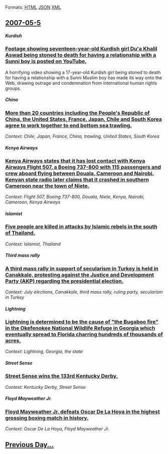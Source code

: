 
Formats: [HTML](2007/05/5/index.html)  [JSON](2007/05/5/index.json)  [XML](2007/05/5/index.xml)  

## [2007-05-5](/news/2007/05/5/index.md)

##### Kurdish
### [ Footage showing seventeen-year-old Kurdish girl Du'a Khalil Aswad being stoned to death for having a relationship with a Sunni boy is posted on YouTube. ](/news/2007/05/5/footage-showing-seventeen-year-old-kurdish-girl-duaa-khalil-aswad-being-stoned-to-death-for-having-a-relationship-with-a-sunni-boy-is-pos.md)
A horrifying video showing a 17-year-old Kurdish girl being stoned to death for having a relationship with a Sunni Muslim boy has made its way onto the Web, drawing outrage and condemnation from international human rights groups.

##### China
### [ More than 20 countries including the People's Republic of China, the United States, France, Japan, Chile and South Korea agree to work together to end bottom sea trawling. ](/news/2007/05/5/more-than-20-countries-including-the-people-s-republic-of-china-the-united-states-france-japan-chile-and-south-korea-agree-to-work-toge.md)
_Context: Chile, Japan, France, China, trawling, United States, South Korea_

##### Kenya Airways
### [ Kenya Airways states that it has lost contact with Kenya Airways Flight 507, a Boeing 737-800 with 115 passengers and crew aboard flying between Douala, Cameroon and Nairobi. Kenyan state radio later claims that it crashed in southern Cameroon near the town of Niete. ](/news/2007/05/5/kenya-airways-states-that-it-has-lost-contact-with-kenya-airways-flight-507-a-boeing-737-800-with-115-passengers-and-crew-aboard-flying-be.md)
_Context: Flight 507, Boeing 737-800, Douala, Niete, Kenya, Nairobi, Cameroon, Kenya Airways_

##### Islamist
### [ Five people are killed in attacks by Islamic rebels in the south of Thailand. ](/news/2007/05/5/five-people-are-killed-in-attacks-by-islamic-rebels-in-the-south-of-thailand.md)
_Context: Islamist, Thailand_

##### Third mass rally
### [ A third mass rally in support of secularism in Turkey is held in Canakkale, protesting against the Justice and Development Party (AKP) regarding the presidential election. ](/news/2007/05/5/a-third-mass-rally-in-support-of-secularism-in-turkey-is-held-in-aanakkale-protesting-against-the-justice-and-development-party-akp-reg.md)
_Context: July elections, Canakkale, third mass rally, ruling party, secularism in Turkey_

##### Lightning
### [ Lightning is determined to be the cause of "the Bugaboo fire" in the Okefenokee National Wildlife Refuge in Georgia which eventually spread to Florida charring hundreds of thousands of acres. ](/news/2007/05/5/lightning-is-determined-to-be-the-cause-of-the-bugaboo-fire-in-the-okefenokee-national-wildlife-refuge-in-georgia-which-eventually-spread.md)
_Context: Lightning, Georgia, the state_

##### Street Sense
### [ Street Sense wins the 133rd Kentucky Derby. ](/news/2007/05/5/street-sense-wins-the-133rd-kentucky-derby.md)
_Context: Kentucky Derby, Street Sense_

##### Floyd Mayweather Jr.
### [ Floyd Mayweather Jr. defeats Oscar De La Hoya in the highest grossing boxing match in history. ](/news/2007/05/5/floyd-mayweather-jr-defeats-oscar-de-la-hoya-in-the-highest-grossing-boxing-match-in-history.md)
_Context: Oscar De La Hoya, Floyd Mayweather Jr._

## [Previous Day...](/news/2007/05/4/index.md)

